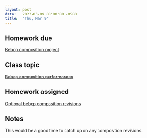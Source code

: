 ```yaml
---
layout: post
date:   2023-03-09 00:00:00 -0500
title:  "Thu, Mar 9"
---
```


## Homework due

[Bebop composition project](https://viva.pressbooks.pub/openmusictheory/chapter/jazz-embellishing-chords/#assignments)

## Class topic

[Bebop composition performances]()

## Homework assigned

[Optional bebop composition revisions](https://viva.pressbooks.pub/openmusictheory/chapter/jazz-embellishing-chords/#assignments)

## Notes

This would be a good time to catch up on any composition revisions.
